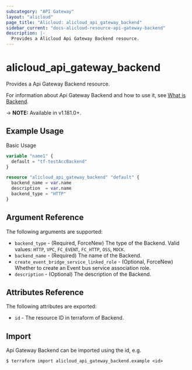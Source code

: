 ```yaml
---
subcategory: "API Gateway"
layout: "alicloud"
page_title: "Alicloud: alicloud_api_gateway_backend"
sidebar_current: "docs-alicloud-resource-api-gateway-backend"
description: |-
  Provides a Alicloud Api Gateway Backend resource.
---
```


# alicloud\_api\_gateway\_backend

Provides a Api Gateway Backend resource.

For information about Api Gateway Backend and how to use it, see [What is Backend](https://www.alibabacloud.com/help/zh/api-gateway/latest/api-doc-cloudapi-2016-07-14-api-doc-createbackend).

-> **NOTE:** Available in v1.181.0+.

## Example Usage

Basic Usage

```terraform
variable "name1" {
  default = "tf-testAccBackend"
}

resource "alicloud_api_gateway_backend" "default" {
  backend_name = var.name
  description  = var.name
  backend_type = "HTTP"
}
```

## Argument Reference

The following arguments are supported:

* `backend_type` - (Required, ForceNew) The type of the Backend. Valid values: `HTTP`, `VPC`, `FC_EVENT`, `FC_HTTP`, `OSS`, `MOCK`.
* `backend_name` - (Required) The name of the Backend.
* `create_event_bridge_service_linked_role` - (Optional, ForceNew) Whether to create an Event bus service association role.
* `description` - (Optional) The description of the Backend.

## Attributes Reference

The following attributes are exported:

* `id` - The resource ID in terraform of Backend.

## Import

Api Gateway Backend can be imported using the id, e.g.

```
$ terraform import alicloud_api_gateway_backend.example <id>
```